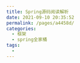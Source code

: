 ```yaml
---
title: Spring源码阅读解析
date: 2021-09-10 20:35:52
permalink: /pages/a4458d/
categories:
  - 框架
  - spring全家桶
tags:
  - 
---
```

